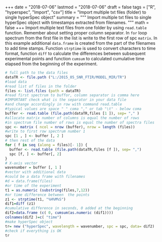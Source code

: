 +++
date = "2018-07-06"
lastmod = "2018-07-06"
draft = false
tags = ["R", "hyperspec", "Import", "csv"]
title = "Import multiple txt files (folder) to single hyperSpec object"
summary = """
Import multiple txt files to single hyperSpec object with timestamps extracted from filenames.
"""
math = false
+++
Import multiple text files from one folder by using `read.table` function. Remember about setting proper column separator. In `for` loop spectrum from the first file in the list is write to the first row of spc `matrix`. In this example additional `data.frame` is created from the part of the filenames to add time stamps. Function `strptime` is used to convert characters to time format, function `diff` to calculate the differences between subsequent experimental points  and function `cumsum` to calculated cumulative time elapsed from the beginning of the experiment.

```r
# full path to the data files
dataTR <- file.path ("L:/2015_05_SNR_FTIR/MODEL_MIR/TR")
#load data
#read list of files in the folder
files <- list.files (path = dataTR)
#read first spectrum to buffor, column separator is comma here
#IMPORTANT check what is the separator in your data file
#and change accordingly in row with command read.table
#typical values are space " " coma "," or tab "\t" - below coma
buffer <- read.table (file.path(dataTR,files [1 ]), sep= "," )
#allocate matrix number of columns is equal the number of rows
#in spectrum file number of rows is equal the number of spectra files
spc <- matrix ( ncol = nrow (buffer), nrow = length (files))
#write to first row spectrum number 1
spc [1 , ] <- buffer [, 2 ]
# then rest of the data
for ( f in seq (along = files)[- 1]) {
  buffer <- read.table (file.path(dataTR,files [f ]), sep= ",")
  spc [f, ] <- buffer[, 2]
}
# X-axis vector
wavenumber = buffer [, 1 ]
#vector with additional data
#could be a data frame with filenames
#d = data.frame(files)
#or time of the experiment
t1 = as.numeric (substring(files,7,12))
#or time difference between  the points
z1 <- strptime(t1, "%H%M%S")
dif1=diff (z1)
#cumulative difference in seconds, 0 added at the beginning
dif2=data.frame (c( 0, cumsum(as.numeric (dif1))))
colnames(dif2 )=c( "time")
#make hyperSpec object
tr= new ("hyperSpec", wavelength = wavenumber, spc = spc, data= dif2)
#check if everything is OK
tr
```
